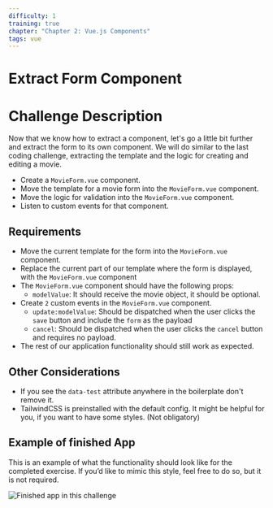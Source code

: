 ```yaml
---
difficulty: 1
training: true
chapter: "Chapter 2: Vue.js Components"
tags: vue
---
```




# Extract Form Component

# Challenge Description

Now that we know how to extract a component, let's go a little bit further and extract the form to its own component. 
We will do similar to the last coding challenge, extracting the template and the logic for creating and editing a movie.

- Create a `MovieForm.vue` component.
- Move the template for a movie form into the `MovieForm.vue` component.
- Move the logic for validation into the `MovieForm.vue` component.
- Listen to custom events for that component.

## Requirements

- Move the current template for the form into the `MovieForm.vue` component.
- Replace the current part of our template where the form is displayed, with the `MovieForm.vue` component
- The `MovieForm.vue` component should have the following props:
  - `modelValue`: It should receive the movie object, it should be optional.
- Create `2` custom events in the `MovieForm.vue` component.
  - `update:modelValue`: Should be dispatched when the user clicks the `save` button and include the `form` as the payload
  - `cancel`: Should be dispatched when the user clicks the `cancel` button and requires no payload.
- The rest of our application functionality should still work as expected.


## Other Considerations

- If you see the `data-test` attribute anywhere in the boilerplate don't remove it.
- TailwindCSS is preinstalled with the default config. It might be helpful for you, if you want to have some styles. (Not obligatory)

## Example of finished App
This is an example of what the functionality should look like for the completed exercise. If you’d like to mimic this style, feel free to do so, but it is not required.
 
![Finished app in this challenge](https://i.imgur.com/FwQdY32.gif)


